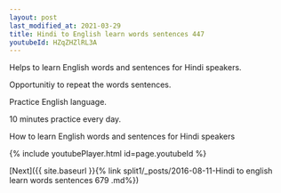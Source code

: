 ```yaml
---
layout: post
last_modified_at: 2021-03-29
title: Hindi to English learn words sentences 447 
youtubeId: HZqZHZlRL3A
---
```

 
 
Helps to learn English words and sentences for Hindi speakers.

Opportunitiy to repeat the words sentences. 

Practice English language. 
 
10 minutes practice every day. 
 
How to learn English words and sentences for Hindi speakers 
 
{% include youtubePlayer.html id=page.youtubeId %}
 
 
[Next]({{ site.baseurl }}{% link  split1/_posts/2016-08-11-Hindi to english learn words sentences 679 .md%})
 
